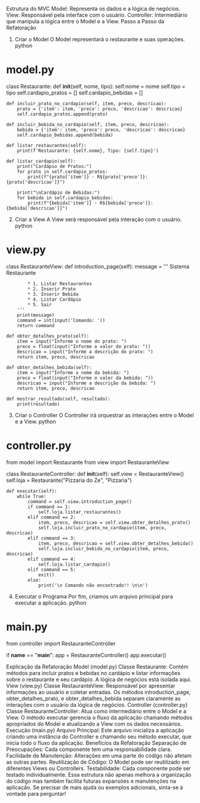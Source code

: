 Estrutura do MVC
Model: Representa os dados e a lógica de negócios.
View: Responsável pela interface com o usuário.
Controller: Intermediário que manipula a lógica entre o Model e a View.
Passo a Passo da Refatoração
1. Criar o Model
O Model representará o restaurante e suas operações.
python
# model.py
class Restaurante:
    def __init__(self, nome, tipo):
        self.nome = nome
        self.tipo = tipo
        self.cardapio_pratos = []
        self.cardapio_bebidas = []

    def incluir_prato_no_cardapio(self, item, preco, descricao):
        prato = {'item': item, 'preco': preco, 'descricao': descricao}
        self.cardapio_pratos.append(prato)

    def incluir_bebida_no_cardapio(self, item, preco, descricao):
        bebida = {'item': item, 'preco': preco, 'descricao': descricao}
        self.cardapio_bebidas.append(bebida)

    def listar_restaurantes(self):
        print(f'Restaurante: {self.nome}, Tipo: {self.tipo}')

    def listar_cardapio(self):
        print("Cardápio de Pratos:")
        for prato in self.cardapio_pratos:
            print(f"{prato['item']} - R${prato['preco']}: {prato['descricao']}")
        
        print("\nCardápio de Bebidas:")
        for bebida in self.cardapio_bebidas:
            print(f"{bebida['item']} - R${bebida['preco']}: {bebida['descricao']}")

2. Criar a View
A View será responsável pela interação com o usuário.
python
# view.py
class RestauranteView:
    def introduction_page(self):
        message = '''
            Sistema Restaurante

            * 1. Listar Restaurantes 
            * 2. Inserir Prato 
            * 3. Inserir Bebida
            * 4. Listar Cardápio
            * 5. Sair 
        '''
        print(message)
        command = int(input('Comando: '))
        return command

    def obter_detalhes_prato(self):
        item = input("Informe o nome do prato: ")
        preco = float(input("Informe o valor do prato: "))
        descricao = input("Informe a descrição do prato: ")
        return item, preco, descricao

    def obter_detalhes_bebida(self):
        item = input("Informe o nome da bebida: ")
        preco = float(input("Informe o valor da bebida: "))
        descricao = input("Informe a descrição da bebida: ")
        return item, preco, descricao

    def mostrar_resultado(self, resultado):
        print(resultado)

3. Criar o Controller
O Controller irá orquestrar as interações entre o Model e a View.
python
# controller.py
from model import Restaurante
from view import RestauranteView

class RestauranteController:
    def __init__(self):
        self.view = RestauranteView()
        self.loja = Restaurante("Pizzaria do Ze", "Pizzaria")

    def executar(self):
        while True:
            command = self.view.introduction_page()
            if command == 1:
                self.loja.listar_restaurantes()
            elif command == 2:
                item, preco, descricao = self.view.obter_detalhes_prato()
                self.loja.incluir_prato_no_cardapio(item, preco, descricao)
            elif command == 3:
                item, preco, descricao = self.view.obter_detalhes_bebida()
                self.loja.incluir_bebida_no_cardapio(item, preco, descricao)
            elif command == 4:
                self.loja.listar_cardapio()
            elif command == 5:
                exit()
            else:
                print('\n Comando não encontrado!! \n\n')

4. Executar o Programa
Por fim, criamos um arquivo principal para executar a aplicação.
python
# main.py
from controller import RestauranteController

if __name__ == "__main__":
    app = RestauranteController()
    app.executar()

Explicação da Refatoração
Model (model.py)
Classe Restaurante: Contém métodos para incluir pratos e bebidas no cardápio e listar informações sobre o restaurante e seu cardápio. A lógica de negócios está isolada aqui.
View (view.py)
Classe RestauranteView: Responsável por apresentar informações ao usuário e coletar entradas. Os métodos introduction_page, obter_detalhes_prato, e obter_detalhes_bebida separam claramente as interações com o usuário da lógica de negócios.
Controller (controller.py)
Classe RestauranteController: Atua como intermediário entre o Model e a View. O método executar gerencia o fluxo da aplicação chamando métodos apropriados do Model e atualizando a View com os dados necessários.
Execução (main.py)
Arquivo Principal: Este arquivo inicializa a aplicação criando uma instância do Controller e chamando seu método executar, que inicia todo o fluxo da aplicação.
Benefícios da Refatoração
Separação de Preocupações: Cada componente tem uma responsabilidade clara.
Facilidade de Manutenção: Alterações em uma parte do código não afetam as outras partes.
Reutilização de Código: O Model pode ser reutilizado em diferentes Views ou Controllers.
Testabilidade: Cada componente pode ser testado individualmente.
Essa estrutura não apenas melhora a organização do código mas também facilita futuras expansões e manutenções na aplicação. Se precisar de mais ajuda ou exemplos adicionais, sinta-se à vontade para perguntar!